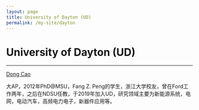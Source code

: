```yaml
---
layout: page
title: University of Dayton (UD)
permalink: /my-site/dayton
---
```

# University of Dayton (UD)

---

[Dong Cao](https://udayton.edu/directory/engineering/electrical_and_computer/cao-dong.php)

大AP，2012年PhD@MSU，Fang Z. Peng的学生，浙江大学校友，曾在Ford工作两年，之后在NDSU任教，于2019年加入UD，研究领域主要为新能源系统，电网，电动汽车，高频电力电子，新器件应用等。

